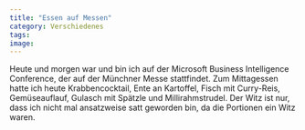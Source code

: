 ```yaml
---
title: "Essen auf Messen"
category: Verschiedenes
tags: 
image: 
---
```


Heute und morgen war und bin ich auf der Microsoft Business Intelligence Conference, der auf der Münchner Messe stattfindet. Zum Mittagessen hatte ich heute Krabbencocktail, Ente an Kartoffel, Fisch mit Curry-Reis, Gemüseauflauf, Gulasch mit Spätzle und Millirahmstrudel. Der Witz ist nur, dass ich nicht mal ansatzweise satt geworden bin, da die Portionen ein Witz waren.